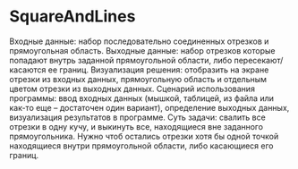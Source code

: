 # SquareAndLines
Входные данные: набор последовательно соединенных отрезков и прямоугольная область. Выходные данные:  набор отрезков которые попадают внутрь заданной прямоугольной области, либо пересекают/касаются ее границ.  Визуализация решения: отобразить на экране отрезки из входных данных, прямоугольную область и отдельным цветом отрезки из выходных данных. Сценарий использования программы: ввод входных данных (мышкой, таблицей, из файла или как-то еще – достаточен один вариант), определение выходных данных, визуализация результатов в программе. Суть задачи: свалить все отрезки в одну кучу, и выкинуть все, находящиеся вне заданного прямоугольника. Нужно чтоб остались отрезки хотя бы одной точкой находящиеся внутри прямоугольной области, либо касающиеся его границ.
